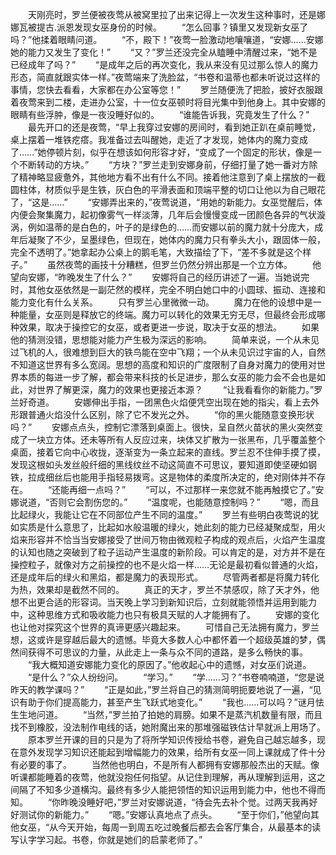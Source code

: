 　　天刚亮时，罗兰便被夜莺从被窝里拉了出来记得上一次发生这种事时，还是娜娜瓦被提古.派恩发现女巫身份的时候。
　　“怎么回事？镇里又发现新女巫了吗？”他揉着眼睛问道。
　　“不，殿下！”夜莺一脸激动地嚷嚷道，“安娜……安娜她的能力又发生了变化！”
　　“又？”罗兰还没完全从瞌睡中清醒过来，“她不是已经成年了吗？”
　　“是成年之后的再次变化，我从来没有见过那么惊人的魔力形态，简直就跟实体一样。”夜莺端来了洗脸盆，“书卷和温蒂也都未听说过这样的事情，您快去看看，大家都在办公室等您！”
　　罗兰随便洗了把脸，披好衣服跟着夜莺来到二楼，走进办公室，十一位女巫顿时将目光集中到他身上。其中安娜的眼睛有些浮肿，像是一夜没睡好似的。
　　“谁能告诉我，究竟发生了什么？”
　　最先开口的还是夜莺，“早上我穿过安娜的房间时，看到她正趴在桌前睡觉，桌上摆着一堆铁疙瘩。我准备过去叫醒她，走近了才发现，她体内的魔力变成了……”她停顿片刻，似乎在想该如何形容才好，“变成了一个固定的形状，像是一个不断转动的方块。”
　　“方块？”罗兰走到安娜身前，仔细打量了她一番对方除了精神略显疲惫外，其他地方看不出有什么不同。接着他注意到了桌上摆放的一截圆柱体，材质似乎是生铁，灰白色的平滑表面和顶端平整的切口让他以为自己眼花了，“这是……”
　　“安娜弄出来的，”夜莺说道，“用她的新能力。女巫觉醒后，体内便会聚集魔力，起初像雾气一样淡薄，几年后会慢慢变成一团颜色各异的气状漩涡，例如温蒂的是白色的，叶子的是绿色的……而安娜以前的魔力就十分庞大，成年后凝聚了不少，呈墨绿色，但现在，她体内的魔力只有拳头大小，跟固体一般，完全不透明了。”她拿起办公桌上的鹅毛笔，大致描绘了下，“差不多就是这个样子。”
　　虽然夜莺的画技十分糟糕，但罗兰仍然分辨出那是一个立方体。
　　他望向安娜，“昨晚发生了什么？”
　　安娜将自己的经历讲述了一遍。当她说完时，其他女巫依然是一副茫然的模样，完全不明白她口中的小圆球、振动、连接和能力变化有什么关系。
　　只有罗兰心里微微一动。
　　魔力在他的设想中是一种能量，女巫则是释放它的终端。魔力可以转化的效果无穷无尽，但最终会形成哪种效果，取决于操控它的女巫，或者更进一步说，取决于女巫的想法。
　　如果他的猜测没错，思想能对能力产生极为深远的影响。
　　简单来说，一个从未见过飞机的人，很难想到巨大的铁鸟能在空中飞翔；一个从未见识过宇宙的人，自然不知道这世界有多么宽阔。思想的高度和知识的广度限制了自身对魔力的使用对世界本质的每进一步了解，都会带来科技的长足进步，那么女巫的能力会不会也是如此，对世界了解更深，魔力的效果也更接近本源？
　　“让我看看你的新能力。”罗兰好奇道。
　　安娜伸出手指，一团黑色火焰便凭空出现在她的指尖，看上去外形跟普通火焰没什么区别，除了它不发光之外。
　　“你的黑火能随意变换形状吗？”
　　安娜点点头，控制它漂落到桌面上。很快，呈自然火苗状的黑火突然变成了一块立方体。还未等所有人反应过来，块体又扩散为一张黑布，几乎覆盖整个桌面，接着它向中心收拢，逐渐变为一条立起来的直线。罗兰忍不住伸手摸了摸，发现这根如头发丝般纤细的黑线纹丝不动这简直不可思议，要知道即使坚硬如钢铁，拉成细丝后也能用手指轻易拨弯。这是物体的柔度所决定的，绝对刚体并不存在。
　　“还能再细一点吗？”
　　“可以，不过那样一来您就不能再触摸它了。”安娜说道，“否则它会割伤您的。”
　　“温度呢，也能随意控制吗？”
　　“嗯，而且比起绿火，我能让它在不同部位产生不同的温度。”
　　罗兰有些明白夜莺说的犹如实质是什么意思了，比起如水般温暖的绿火，她此刻的能力已经凝聚成型，用火焰来形容并不恰当当安娜接受了世间万物由微观粒子构成的观点后，火焰产生温度的认知也随之突破到了粒子运动产生温度的新阶段。可以肯定的是，对方并不是在操控粒子，就像对方之前操控的也不是火焰一样……无论是最初看似普通的火焰，还是成年后的绿火和黑焰，都是魔力的表现形式。
　　尽管两者都是将魔力转化为热，效果却是截然不同的。
　　真正的天才，罗兰不禁感叹，除了天才外，他想不出更合适的形容词。当天晚上学习到新知识后，立刻就能领悟并运用到能力中，这种思维方式和吸收能力也只有极具天赋的人才能拥有了。
　　安娜的变化也让他对探究这个世界的真谛更感兴趣起来。
　　可惜自己无法拥有魔力，罗兰想，这或许是穿越后最大的遗憾。毕竟大多数人心中都怀着一个超级英雄的梦，偶然间获得不可思议的力量，从此走上一条与众不同的道路，是多么畅快的事。
　　“我大概知道安娜能力变化的原因了。”他收起心中的遗憾，对女巫们说道。
　　“是什么？”众人纷纷问。
　　“学习。”
　　“学……习？”书卷喃喃道，“您是说昨天的教学课吗？”
　　“正是如此，”罗兰将自己的猜测简明扼要地说了一遍，“见识有助于你们提高能力，甚至产生飞跃式地变化。”
　　“我也……可以吗？”谜月怯生生地问道。
　　“当然，”罗兰拍了拍她的肩膀。如果不是蒸汽机数量有限，而且找不到橡胶，没法制作电线的话，她附魔出来的那堆强磁铁估计早就派上用场了。
　　原本罗兰开课的目的只是为了将所学知识传授给书卷，避免自己越忘越多，现在意外发现学习知识还能起到增幅能力的效果，给所有女巫一同上课就成了件十分有必要的事了。
　　当然他也明白，不是所有人都拥有安娜那般杰出的天赋。像听课都能睡着的夜莺，他就没抱任何指望。从记住到理解，再从理解到运用，这之间隔了不知多少道横沟。最终有多少人能把领悟的知识运用到能力中，他也不得而知。
　　“你昨晚没睡好吧，”罗兰对安娜说道，“待会先去补个觉。过两天我再好好测试你的新能力。”
　　“嗯。”安娜认真地点了点头。
　　“至于你们，”他望向其他女巫，“从今天开始，每周一到周五吃过晚餐后都去会客厅集合，从最基本的读写认字学习起。书卷，你就是她们的启蒙老师了。”